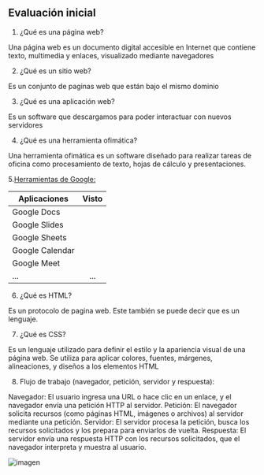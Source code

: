 ## Evaluación inicial

1. ¿Qué es una página web?

Una página web es un documento digital accesible en Internet que contiene texto, multimedia y enlaces, visualizado mediante navegadores

2. ¿Qué es un sitio web?

Es un conjunto de paginas web que están bajo el mismo dominio

3. ¿Qué es una aplicación web?

Es un software que descargamos para poder interactuar con nuevos servidores

4. ¿Qué es una herramienta ofimática?

Una herramienta ofimática es un software diseñado para realizar tareas de oficina como procesamiento de texto, hojas de cálculo y presentaciones.

5.[Herramientas de Google:](https://www.google.com/intl/es-419/chrome/browser-tools/ "Clica Albertoo")

|Aplicaciones |Visto |
|---------|:-------:|
|Google Docs| ||
|Google Slides||
|Google Sheets||
|Google Calendar||
|Google Meet| |
|...|...| 

6. ¿Qué es HTML?

Es un protocolo de pagina web. Este también se puede decir que es un lenguaje. 

7. ¿Qué es CSS?

Es un lenguaje utilizado para definir el estilo y la apariencia visual de una página web. Se utiliza para aplicar colores, fuentes, márgenes, alineaciones, y diseños a los elementos HTML

8. Flujo de trabajo (navegador, petición, servidor y respuesta):

Navegador: El usuario ingresa una URL o hace clic en un enlace, y el navegador envía una petición HTTP al servidor.
Petición: El navegador solicita recursos (como páginas HTML, imágenes o archivos) al servidor mediante una petición.
Servidor: El servidor procesa la petición, busca los recursos solicitados y los prepara para enviarlos de vuelta.
Respuesta: El servidor envía una respuesta HTTP con los recursos solicitados, que el navegador interpreta y muestra al usuario.

![imagen](D:\repositorios\RobertoFeliuBre-a-SMX2M8UF1A2\ulrimo.png)

